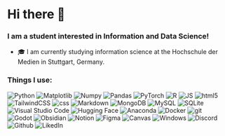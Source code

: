 <h1> Hi there 👋 </h1>

<h3>I am a student interested in Information and Data Science!</h3>

<ul align="left">
  <li>🎓 I am currently studying information science at the Hochschule der Medien in Stuttgart, Germany.</li>
</ul>

<h3>Things I use:</h3>
<p>
  <img alt="Python" src="https://img.shields.io/badge/Python-3776AB?logo=python&logoColor=fff"/>
  <img alt="Matplotlib" src="https://custom-icon-badges.demolab.com/badge/Matplotlib-71D291?logo=matplotlib&logoColor=fff"/>
  <img alt="Numpy" src="https://img.shields.io/badge/NumPy-4DABCF?logo=numpy&logoColor=fff"/>
  <img alt="Pandas" src="https://img.shields.io/badge/Pandas-150458?logo=pandas&logoColor=fff"/>
  <img alt="PyTorch" src="https://img.shields.io/badge/PyTorch-%23EE4C2C.svg?style=flat&logo=PyTorch&logoColor=white"/>
  <img alt="R" src="https://img.shields.io/badge/R-%23276DC3.svg?logo=r&logoColor=white"/>
  <img alt="JS" src="https://img.shields.io/badge/JavaScript-F7DF1E?logo=javascript&logoColor=000"/>
  <img alt="html5" src="https://img.shields.io/badge/-HTML5-E34F26?style=flat-square&logo=html5&logoColor=white"/>
  <img alt="TailwindCSS" src="https://img.shields.io/badge/Tailwind%20CSS-%2338B2AC.svg?logo=tailwind-css&logoColor=white"/>
  <img alt="css" src="https://img.shields.io/badge/CSS-1572B6?logo=css3&logoColor=fff"/>
  <img alt="Markdown" src="https://img.shields.io/badge/Markdown-%23000000.svg?logo=markdown&logoColor=white"/>
  <img alt="MongoDB" src="https://img.shields.io/badge/-MongoDB-13aa52?style=flat-square&logo=mongodb&logoColor=white" />
  <img alt="MySQL" src="https://img.shields.io/badge/MySQL-4479A1?logo=mysql&logoColor=fff"/>
  <img alt="SQLite" src="https://img.shields.io/badge/SQLite-%2307405e.svg?logo=sqlite&logoColor=white"/>
  <img alt="Visual Studio Code" src="https://custom-icon-badges.demolab.com/badge/Visual%20Studio%20Code-0078d7.svg?logo=vsc&logoColor=white"/>
  <img alt="Hugging Face" src="https://img.shields.io/badge/Hugging%20Face-FFD21E?logo=huggingface&logoColor=000"/>
  <img alt="Anaconda" src="https://img.shields.io/badge/Anaconda-44A833?logo=anaconda&logoColor=fff"/>
  <img alt="Docker" src="https://img.shields.io/badge/-Docker-46a2f1?style=flat-square&logo=docker&logoColor=white" />
  <img alt="git" src="https://img.shields.io/badge/-Git-F05032?style=flat-square&logo=git&logoColor=white" />
  <img alt="Godot" src="https://img.shields.io/badge/Godot-%23FFFFFF.svg?logo=godot-engine"/>
  <img alt="Obsidian" src="https://img.shields.io/badge/Obsidian-%23483699.svg?&logo=obsidian&logoColor=white"/>
  <img alt="Notion" src="https://img.shields.io/badge/Notion-000?logo=notion&logoColor=fff"/>
  <img alt="Figma" src="https://img.shields.io/badge/Figma-F24E1E?logo=figma&logoColor=white"/>
  <img alt="Canvas" src="https://img.shields.io/badge/Canva-%2300C4CC.svg?style=flat&logo=Canva&logoColor=white"/>
  <img alt="Windows" src="https://custom-icon-badges.demolab.com/badge/Windows-0078D6?logo=windows11&logoColor=white"/>
  <img alt="Discord" src="https://img.shields.io/badge/Discord-%235865F2.svg?&logo=discord&logoColor=white"/>
  <img alt="Github" src="https://img.shields.io/badge/GitHub-%23121011.svg?logo=github&logoColor=white"/>
  <img alt="LikedIn" src="https://custom-icon-badges.demolab.com/badge/LinkedIn-0A66C2?logo=linkedin-white&logoColor=fff"/>
</p>
